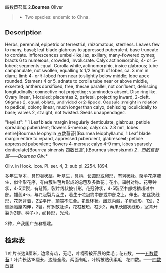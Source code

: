 四数苣苔属
2.**Bournea** Oliver

> * Two species: endemic to China.


## Description
Herbs, perennial, epipetric or terrestrial, rhizomatous, stemless. Leaves few to many, basal; leaf blade glabrous to appressed puberulent, base truncate to cordate. Inflorescences umbel-like, lax, axillary, many-flowered cymes; bracts 6 to numerous, crowded, involucrate. Calyx actinomorphic; 4- or 5-lobed; segments equal. Corolla white, actinomorphic, inside glabrous; tube campanulate, not swollen, equalling to 1/2 length of lobes, ca. 3 mm in diam.; limb 4- or 5-lobed from near to slightly below middle; lobe apex rounded. Stamens 4 or 5, adnate to corolla tube near or above middle, exserted; anthers dorsifixed, free, thecae parallel, not confluent, dehiscing longitudinally; connective not projecting; staminodes absent. Disc ringlike. Ovary linear, 1-loculed; placentas 2, parietal, projecting inward, 2-cleft. Stigmas 2, equal, oblate, undivided or 2-lipped. Capsule straight in relation to pedicel, oblong linear, much longer than calyx, dehiscing loculicidally to base; valves 2, straight, not twisted. Seeds unappendaged.

  "keylist": "
1 Leaf blade margin irregularly denticulate, glabrous; petiole spreading puberulent; flowers 5-merous; calyx ca. 2.8 mm, lobes entire[Bournea leiophylla 五数苣苔](Bournea leiophylla.md)
1 Leaf blade margin entire to repand, appressed puberulent, glabrescent; petiole appressed puberulent; flowers 4-merous; calyx 4-9 mm, lobes sparsely denticulate[Bournea sinensis 四数苣苔",](Bournea sinensis.md)
**2．四数苣苔属*——Bournea Oliv.**

Oliv. in Hook. Icon. Pl. ser. 4, 3: sub pl. 2254. 1894.

多年生草本，具短根状茎。叶基生，具柄，长圆形或卵形，有羽状脉。聚伞花序腋生，似伞形花序，有由簇生苞片形成的总苞及多数花；花小，辐射对称。花萼钟状，4-5深裂，有短筒，裂片线状披针形。花冠钟状，4-5裂至中部或稍超过中部。雄蕊4-5，与花冠裂片互生，着生于花冠筒中部或中部之上，伸出，花丝狭线形，花药背着，2室平行，顶端不汇合。花盘环状。雌蕊内藏，子房线形，1室，2侧膜胎座内伸，2裂，有多数胚珠，花柱极短，柱头2。蒴果长圆状线形，室背开裂为2瓣。种子小，纺锤形，光滑。

2种，产我国广东和福建。

## 检索表

1 叶片长达8厘米，边缘有齿，无毛，叶柄密被开展的柔毛；花五数。——[五数苣苔](Bournea%20leiophylla.md)
1 叶片长达18厘米，边缘全缘，两面有毛，叶柄被贴伏柔毛；花四数。——[四数苣苔](Bournea%20sinensis.md)
